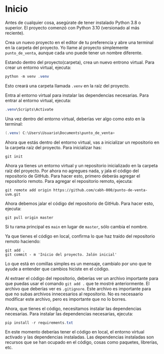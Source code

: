 # Inicio

Antes de cualquier cosa, asegúrate de tener instalado Python 3.8 o superior. El proyecto comenzó con Python 3.10 (versionado al más reciente).

Crea un nuevo proyecto en el editor de tu preferencia y abre una terminal en la carpeta del proyecto. Yo llame al proyecto simplemente ``punto_de_venta``, aunque cada uno puede tener un nombre diferente.

Estando dentro del proyecto(carpeta), crea un nuevo entrono virtual. Para crear un entorno virtual, ejecuta:

``` powershell
python -m venv .venv
```

Esto creará una carpeta llamada ``.venv`` en la raíz del proyecto.

Entra al entorno virtual para instalar las dependencias necesarias. Para entrar al entorno virtual, ejecuta:

``` powershell
.venv\Scripts\Activate
```

Una vez dentro del entorno virtual, deberías ver algo como esto en la terminal:

```powershell
(.venv) C:\Users\Usuario\Documents\punto_de_venta>
```

Ahora que estás dentro del entorno virtual, vas a inicializar un repositorio en la carpeta raíz del proyecto. Para inicializar has:

```git
git init
```

Ahora ya tienes un entorno virtual y un repositorio inicializado en la carpeta raíz del proyecto. Por ahora no agregues nada, y jala el código del repositorio de GitHub. Para hacer esto, primero deberás agregar el repositorio remoto. Para agregar el repositorio remoto, ejecuta:

``` git
git remote add origin https://github.com/cabh-000/punto-de-venta-uvm.git
```

Ahora debemos jalar el código del repositorio de GitHub. Para hacer esto, ejecuta:

``` git
git pull origin master
```

Si tu rama principal es ``main`` en lugar de ``master``, sólo cambia el nombre.

Ya que tienes el código en local, confirma lo que haz traído del repositorio remoto haciendo:

``` git
git add .
git commit - m 'Inicio del proyecto. Jalón inicial'
```

Lo que está en comillas simples es un mensaje, cambialo por uno que te ayude a entender que cambios hiciste en el código.

Al extraer el código del repositorio, deberías ver un archivo importante para que puedas usar el comando ``git add .`` que te mostré anteriormente. El archivo que deberías ver es ``.gitignore``. Este archivo es importante para que no subas archivos innecesarios al repositorio. No es necesaario modificar este archivo, pero es importante que no lo borres.

Ahora, que tienes el código, necesitamos instalar las dependencias necesarias. Para instalar las dependencias necesarias, ejecuta:

``` powershell
pip install -r requirements.txt
```

En este momento deberías tener el código en local, el entorno virtual activado y las dependencias instaladas. Las dependencias instaladas son recursos que se han ocupado en el código, cosas como paquetes, librerías, etc.
